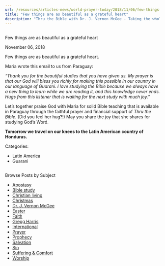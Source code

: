 ```yaml
---
url: /resources/articles-news/world-prayer-today/2018/11/06/few-things-are-as-beautiful-as-a-grateful-heart
title: "Few things are as beautiful as a grateful heart"
description: "Thru the Bible with Dr. J. Vernon McGee - Taking the whole Word to the whole world"
---
```







## 
 Few things are as beautiful as a grateful heart


November 06, 2018
![]()




Few things are as beautiful as a grateful heart. 


Maria wrote this email to us from Paraguay:


*“Thank you for the beautiful studies that you have given us. My prayer is that our God will bless you richly for making this possible in our country in our language of Guarani. I love studying the Bible because we always have a new thing to learn while we are reading it, and this knowledge never ends. Hugs from this listener that is waiting for the next study with much joy.”* 


Let’s together praise God with Maria for solid Bible teaching that is available in Paraguay through the faithful prayer and financial support of *Thru the Bible*. (Did you feel her hug?!) May you share the joy that she shares for studying God’s Word. 


**Tomorrow we travel on our knees to the Latin American country of Honduras.** 



Categories: 


* Latin America
* Guarani









## 
 Browse Posts by Subject


* [Apostasy](/resources/articles-news/-in-tags/tags/Apostasy)
* [Bible study](/resources/articles-news/-in-tags/tags/Bible-study)
* [Christian living](/resources/articles-news/-in-tags/tags/Christian-living)
* [Christmas](/resources/articles-news/-in-tags/tags/Christmas)
* [Dr. J. Vernon McGee](/resources/articles-news/-in-tags/tags/Dr-J-Vernon-McGee)
* [Easter](/resources/articles-news/-in-tags/tags/easter)
* [Faith](/resources/articles-news/-in-tags/tags/Faith)
* [Gregg Harris](/resources/articles-news/-in-tags/tags/Gregg-Harris)
* [International](/resources/articles-news/-in-tags/tags/International)
* [Prayer](/resources/articles-news/-in-tags/tags/prayer)
* [Prophecy](/resources/articles-news/-in-tags/tags/Prophecy)
* [Salvation](/resources/articles-news/-in-tags/tags/Salvation)
* [Sin](/resources/articles-news/-in-tags/tags/sin)
* [Suffering & Comfort](/resources/articles-news/-in-tags/tags/Suffering-Comfort)
* [Worship](/resources/articles-news/-in-tags/tags/worship)






